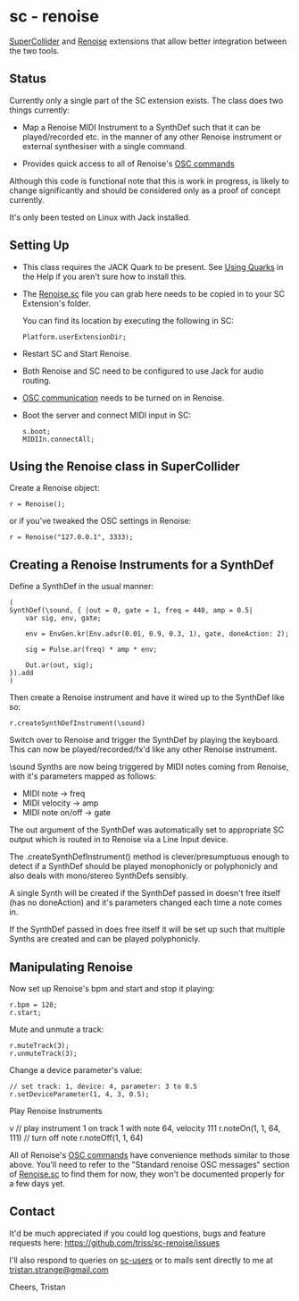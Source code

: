 sc - renoise
============

[SuperCollider][] and [Renoise][] extensions that allow better 
integration between the two tools. 

Status
------

Currently only a single part of the SC extension exists. The class 
does two things currently: 

*	Map a Renoise MIDI Instrument to a SynthDef such that it can be
	played/recorded etc. in the manner of any other Renoise 
	instrument or external synthesiser with a single command.

*	Provides quick access to all of Renoise's [OSC commands][]

Although this code is functional note that this is work in progress, 
is likely to change significantly and should be considered only as 
a proof of concept currently.

It's only been tested on Linux with Jack installed.

Setting Up
----------

*	This class requires the JACK Quark to be present. See
	[Using Quarks][] in the Help if you aren't sure how to install
 	this. 

*	The [Renoise.sc][] file you can grab here needs to be copied in 
	to your SC Extension's folder.

	You can find its location by executing the following in SC: 

		Platform.userExtensionDir; 

*	Restart SC and Start Renoise. 

*	Both Renoise and SC need to be configured to use Jack for audio
	routing.

*	[OSC communication][] needs to be turned on in Renoise.

*	Boot the server and connect MIDI input in SC:

		s.boot;
		MIDIIn.connectAll;

Using the Renoise class in SuperCollider
----------------------------------------

Create a Renoise object:

	r = Renoise();

or if you've tweaked the OSC settings in Renoise:

	r = Renoise("127.0.0.1", 3333);

Creating a Renoise Instruments for a SynthDef
----------------------------------------------

Define a SynthDef in the usual manner:
	
	(
	SynthDef(\sound, { |out = 0, gate = 1, freq = 440, amp = 0.5|
		var sig, env, gate;

		env = EnvGen.kr(Env.adsr(0.01, 0.9, 0.3, 1), gate, doneAction: 2);

		sig = Pulse.ar(freq) * amp * env;

		Out.ar(out, sig);	
	}).add
	)
	
Then create a Renoise instrument and have it wired up to the SynthDef like so:

	r.createSynthDefInstrument(\sound)
	
Switch over to Renoise and trigger the SynthDef by playing the keyboard. This 
can now be played/recorded/fx'd like any other Renoise instrument.

\sound Synths are now being triggered by MIDI notes coming from Renoise, with 
it's parameters mapped as follows:

*	MIDI note 			-> freq
*	MIDI velocity 		-> amp
*	MIDI note on/off 	-> gate

The out argument of the SynthDef was automatically set to appropriate SC 
output which is routed in to Renoise via a Line Input device.

The .createSynthDefInstrument() method is clever/presumptuous enough to 
detect if a SynthDef should be played monophonicly or polyphonicly and also 
deals with mono/stereo SynthDefs sensibly.

A single Synth will be created if the SynthDef passed in doesn't free itself
(has no doneAction) and it's parameters changed each time a note comes in.

If the SynthDef passed in does free itself it will be set up such that 
multiple Synths are created and can be played polyphonicly.

Manipulating Renoise
--------------------

Now set up Renoise's bpm and start and stop it playing:

	r.bpm = 128;
	r.start;
	
Mute and unmute a track:
	
	r.muteTrack(3);
	r.unmuteTrack(3);

Change a device parameter's value:

	// set track: 1, device: 4, parameter: 3 to 0.5
	r.setDeviceParameter(1, 4, 3, 0.5);
	
Play Renoise Instruments

v	// play instrument 1 on track 1 with note 64, velocity 111
	r.noteOn(1, 1, 64, 111)
	// turn off note
	r.noteOff(1, 1, 64)

All of Renoise's [OSC commands][] have convenience methods similar to 
those above. You'll need to refer to the "Standard renoise OSC messages" 
section of [Renoise.sc][] to find them for now, they won't be documented 
properly for a few days yet.

Contact
-------

It'd be much appreciated if you could log questions, bugs and feature 
requests here: <https://github.com/triss/sc-renoise/issues>

I'll also respond to queries on [sc-users][] or to mails sent directly 
to me at <tristan.strange@gmail.com>

Cheers,
Tristan

[SuperCollider]: http://supercollider.sourceforge.net
[Renoise]: http://www.renoise.com
[Using Quarks]: http://doc.sccode.org/Guides/UsingQuarks.html
[OSC commands]:	http://tutorials.renoise.com/wiki/Open_Sound_Control
[OSC communication]: http://tutorials.renoise.com/wiki/Open_Sound_Control
[Renoise.sc]: /renoiseSCExtension/Renoise.sc
[sc-users]: http://new-supercollider-mailing-lists-forums-use-these.2681727.n2.nabble.com/SuperCollider-Users-New-Use-this-f2676391.html